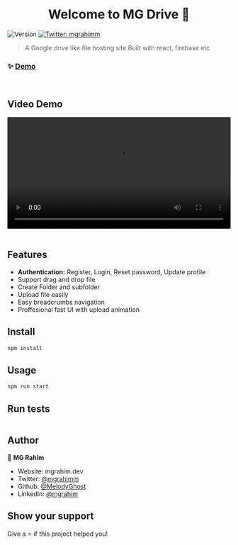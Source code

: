 <h1 align="center">Welcome to MG Drive 👋</h1>
<p>
  <img alt="Version" src="https://img.shields.io/badge/version-0.99.0-blue.svg?cacheSeconds=2592000" />
  <a href="https://twitter.com/mgrahimm" target="_blank">
    <img alt="Twitter: mgrahimm" src="https://img.shields.io/twitter/follow/mgrahimm.svg?style=social" alt='Demo GIF' />
  </a>
</p>

> A Google drive like file hosting site Built with react, firebase etc

### ✨ [Demo](mgdrive.netlify.app)

<br>

<h2>Video Demo</h2>

<video src="./Demo(mgdrive)/Demo(mgdrive).mp4" width='100%' controls>
</video>

<br>
<br>

## Features

- **Authentication:** Register, Login, Reset password, Update profile
- Support drag and drop file
- Create Folder and subfolder
- Upload file easily
- Easy breadcrumbs navigation
- Proffesional fast UI with upload animation

## Install

```sh
npm install
```

## Usage

```sh
npm run start
```

## Run tests

```sh

```

## Author

👤 **MG Rahim**

- Website: mgrahim.dev
- Twitter: [@mgrahimm](https://twitter.com/mgrahimm)
- Github: [@MelodyGhost](https://github.com/MelodyGhost)
- LinkedIn: [@mgrahim](https://linkedin.com/in/mgrahim)

## Show your support

Give a ⭐️ if this project helped you!
